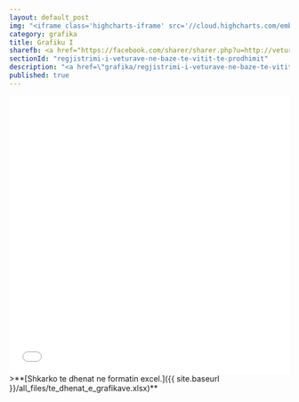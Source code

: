 ```yaml
---
layout: default_post
img: "<iframe class='highcharts-iframe' src='//cloud.highcharts.com/embed/eqejez' style='border: 0; width: 100%; height: 400px'>&nbsp;</iframe>"
category: grafika
title: Grafiku I
sharefb: <a href="https://facebook.com/sharer/sharer.php?u=http://veturat.institutigap.org/grafika/regjistrimi-i-veturave-ne-baze-te-vitit-te-prodhimit.html" target="_blank"><i class="fa fa-facebook "> | Share on facebook</i> </a> 
sectionId: "regjistrimi-i-veturave-ne-baze-te-vitit-te-prodhimit"
description: "<a href=\"grafika/regjistrimi-i-veturave-ne-baze-te-vitit-te-prodhimit.html\">Ky grafikon </a> paraqet regjistrimin e veturave në bazë të vitit të prodhimit.<br><br> Burimi: Ministria e Punëve të Brendshme"
published: true
---
```





<iframe class="highcharts-iframe" src="//cloud.highcharts.com/embed/eqejez" style="background-color: #f8f8f8; border: 0; width: 100%; height: 500px">&nbsp;</iframe>
>**[Shkarko te dhenat ne formatin excel.]({{ site.baseurl }}/all_files/te_dhenat_e_grafikave.xlsx)**
